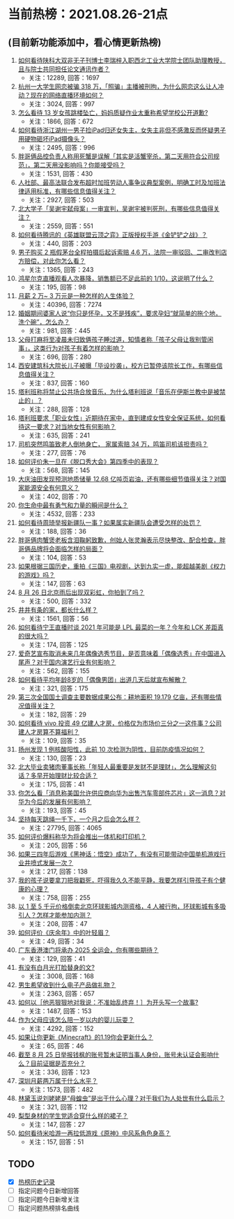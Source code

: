 # 当前热榜：2021.08.26-21点
## (目前新功能添加中，看心情更新热榜)
1. [如何看待陕科大双非无子刊博士李瑞梓入职西北工业大学院士团队助理教授，且与院士共同担任论文通讯作者？](https://www.zhihu.com/question/481401794)
    * 关注：12289, 回答：1697
2. [杭州一大学生网恋被骗 318 万，「照骗」主播被刑拘，为什么网恋这么让人冲动？现在的网络直播环境如何？](https://www.zhihu.com/question/482532943)
    * 关注：3024, 回答：997
3. [怎么看待 13 岁女孩跳楼坠亡，妈妈质疑作业太重称希望学校公开道歉?](https://www.zhihu.com/question/481939958)
    * 关注：1866, 回答：672
4. [如何看待浙江湖州一男子捡iPad归还女失主，女失主非但不感激反而怀疑男子用硬物砸坏iPad摄像头？](https://www.zhihu.com/question/482086059)
    * 关注：2495, 回答：996
5. [胖哥俩品控负责人称用死蟹是误解「其实是活蟹宰杀，第二天用符合公司规范」，第二天用没影响吗？你能接受吗？](https://www.zhihu.com/question/482533965)
    * 关注：1531, 回答：430
6. [人社部、最高法联合发布超时加班劳动人事争议典型案例，明确工时及加班法律适用标准，有哪些信息值得关注？](https://www.zhihu.com/question/482582774)
    * 关注：2927, 回答：503
7. [北大学子「吴谢宇弑母案」一审宣判，吴谢宇被判死刑，有哪些信息值得关注？](https://www.zhihu.com/question/482379648)
    * 关注：2559, 回答：551
8. [如何看待腾讯的《英雄联盟云顶之弈》正版授权手游《金铲铲之战》？](https://www.zhihu.com/question/471696140)
    * 关注：440, 回答：203
9. [男子购买 2 瓶假茅台全程拍摄后起诉索赔 4.6 万，法院一审驳回、二审改判店方赔偿，对此你怎么看？](https://www.zhihu.com/question/482328351)
    * 关注：1365, 回答：243
10. [鸿星尔克直播观看人次暴降，销售额已不足此前的 1/10，这说明了什么？](https://www.zhihu.com/question/481746292)
    * 关注：195, 回答：98
11. [月薪 2 万~ 3 万元是一种怎样的人生体验？](https://www.zhihu.com/question/50186945)
    * 关注：40396, 回答：7274
12. [婚姻期间婆家人说“你只是怀孕，又不是残疾”，要求孕妇“就简单的拖个地，洗个碗”，怎么办？](https://www.zhihu.com/question/478389317)
    * 关注：981, 回答：445
13. [父母打麻将至凌晨未归致俩孩子睡过道，知情者称「孩子父母让我别管闲事」，这类行为对孩子有着怎样的影响？](https://www.zhihu.com/question/482353767)
    * 关注：696, 回答：280
14. [西安建筑科大院长儿子被曝「毕设抄袭」，校方已暂停该院长工作，有哪些信息值得关注？](https://www.zhihu.com/question/481811928)
    * 关注：837, 回答：160
15. [塔利班称将禁止公共场合放音乐，为什么塔利班说「音乐在伊斯兰教中是被禁止的」？](https://www.zhihu.com/question/482658179)
    * 关注：288, 回答：128
16. [塔利班要求「职业女性」近期待在家中，直到建成女性安全保证系统，如何看待这一要求？对当地女性有何影响？](https://www.zhihu.com/question/482363497)
    * 关注：635, 回答：241
17. [司机突然鸣笛致老人倒地身亡， 家属索赔 34 万，鸣笛司机该担责吗？](https://www.zhihu.com/question/482631021)
    * 关注：277, 回答：76
18. [如何评价朱一旦在《脱口秀大会》第四季中的表现？](https://www.zhihu.com/question/479382691)
    * 关注：568, 回答：145
19. [大庆油田发现预测地质储量 12.68 亿吨页岩油，还有哪些细节值得关注？对国家能源安全有何意义？](https://www.zhihu.com/question/482321336)
    * 关注：402, 回答：70
20. [你生命中最有勇气和力量的瞬间是什么？](https://www.zhihu.com/question/22335730)
    * 关注：4532, 回答：233
21. [如何看待周琦举报新疆队一事？如果属实新疆队会遭受怎样的处罚？](https://www.zhihu.com/question/482563623)
    * 关注：188, 回答：36
22. [胖哥俩肉蟹煲老板含泪鞠躬致歉，创始人张灵瀚表示尽快整改、配合检查，胖哥俩品牌将会面临怎样的局面？](https://www.zhihu.com/question/482692269)
    * 关注：104, 回答：53
23. [如果根据三国历史，重拍《三国》电视剧，达到九实一虚，能超越美剧《权力的游戏》吗？](https://www.zhihu.com/question/479864961)
    * 关注：147, 回答：63
24. [8 月 26 日北京雨后出现双彩虹，你拍到了吗？](https://www.zhihu.com/question/482698959)
    * 关注：500, 回答：332
25. [井井有条的家，都长什么样？](https://www.zhihu.com/question/449834329)
    * 关注：1561, 回答：56
26. [如何看待宁王直播时谈 2021 年可能是 LPL 最菜的一年？今年和 LCK 差距真的很大吗？](https://www.zhihu.com/question/481737648)
    * 关注：174, 回答：125
27. [爱奇艺宣布取消未来几年偶像选秀节目，是否意味着「偶像选秀」在中国进入尾声？对于国内演艺行业有何影响？](https://www.zhihu.com/question/482589774)
    * 关注：562, 回答：155
28. [如何看待平均年龄8岁的「偶像男团」出道几天后就宣布解散？](https://www.zhihu.com/question/482328527)
    * 关注：321, 回答：175
29. [第三次全国国土调查主要数据成果公布：耕地面积 19.179 亿亩，还有哪些情况值得关注？](https://www.zhihu.com/question/482568870)
    * 关注：182, 回答：29
30. [如何看待 vivo 投资 49 亿建人才房，价格仅为市场价三分之一这件事？公司建人才房算不算福利？](https://www.zhihu.com/question/482338445)
    * 关注：109, 回答：35
31. [扬州发现 1 例核酸阳性，此前 10 次检测为阴性，目前防疫情况如何？](https://www.zhihu.com/question/482674707)
    * 关注：130, 回答：23
32. [北大毕业卖猪肉董事长称「年轻人最重要是发财不是理财」，怎么理解这句话？多早开始理财比较合适？](https://www.zhihu.com/question/482158466)
    * 关注：175, 回答：41
33. [你怎么看「消息称美国允许供应商向华为出售汽车零部件芯片」这一消息？对华为今后的发展有何影响？](https://www.zhihu.com/question/482310541)
    * 关注：193, 回答：45
34. [坚持每天跳绳一千下，一个月之后会怎么样？](https://www.zhihu.com/question/300923595)
    * 关注：27795, 回答：4065
35. [如何评价爆料称华为将会推出一体机和打印机？](https://www.zhihu.com/question/482003341)
    * 关注：205, 回答：56
36. [如果三四年后游戏《黑神话：悟空》成功了，有没有可能带动中国单机游戏行业井喷式发展一次？](https://www.zhihu.com/question/482040940)
    * 关注：217, 回答：138
37. [我的孩子说要拿刀把我戳死，吓得我久久不能平静，我要怎样引导孩子有个健康的心理？](https://www.zhihu.com/question/481836166)
    * 关注：758, 回答：255
38. [以 1 至 5 千元价格倒卖北京环球影城内测资格，4 人被行拘，环球影城有多吸引人？怎样才能参加内测？](https://www.zhihu.com/question/481393110)
    * 关注：208, 回答：47
39. [如何评价《庆余年》中的叶轻眉？](https://www.zhihu.com/question/359072860)
    * 关注：49, 回答：34
40. [广东香港澳门将承办 2025 全运会，你有哪些期待？](https://www.zhihu.com/question/482682730)
    * 关注：129, 回答：41
41. [有没有白月光打脸替身的文?](https://www.zhihu.com/question/459071698)
    * 关注：3008, 回答：168
42. [男生希望收到什么电子产品做礼物？](https://www.zhihu.com/question/59448723)
    * 关注：2363, 回答：657
43. [如何以［他恶狠狠地对我说：不准始乱终弃！］为开头写一个故事?](https://www.zhihu.com/question/458410036)
    * 关注：1487, 回答：153
44. [作为父母应该怎么陪一岁以内的婴儿玩耍？](https://www.zhihu.com/question/381449656)
    * 关注：4292, 回答：152
45. [如果让你更新《Minecraft》的1.19你会更新什么？](https://www.zhihu.com/question/478797042)
    * 关注：65, 回答：46
46. [截至 8 月 25 日举报钱枫的账号暂未证明当事人身份，账号未认证会影响什么？目前证据是否充分？](https://www.zhihu.com/question/482536803)
    * 关注：336, 回答：123
47. [深圳月薪两万属于什么水平？](https://www.zhihu.com/question/361776418)
    * 关注：1573, 回答：482
48. [林黛玉说刘姥姥是“母蝗虫”是出于什么心理？对于我们为人处世有什么启示？](https://www.zhihu.com/question/480467109)
    * 关注：321, 回答：112
49. [梨型身材的学生党适合穿什么样的裙子？](https://www.zhihu.com/question/458050873)
    * 关注：147, 回答：27
50. [如何看待米哈游一再拉低游戏《原神》中风系角色身高？](https://www.zhihu.com/question/478867143)
    * 关注：157, 回答：51
## TODO
* [x] [热榜历史记录](hot_history/AllHot.md)
* [ ] 指定问题今日新增回答
* [ ] 指定问题今日新增关注
* [ ] 指定问题热榜排名曲线
